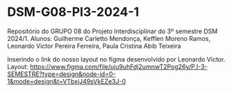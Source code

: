 # DSM-G08-PI3-2024-1
Repositório do GRUPO 08 do Projeto Interdisciplinar do 3º semestre DSM 2024/1. Alunos: Guilherme Carletto Mendonça, Kefflen Moreno Ramos, Leonardo Victor Pereira Ferreira, Paula Cristina Abib Teixeira

Inserindo o link do nosso layout no figma desenvolvido por Leonardo Victor.
Layout: https://www.figma.com/file/uju9uhFdj2umnwT2Pog26y/P.I-3-SEMESTRE?type=design&node-id=0-1&mode=design&t=VTbxjJ49sVkEZe3J-0